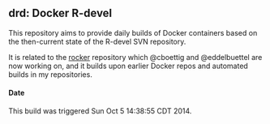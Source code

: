## drd: Docker R-devel 

This repository aims to provide daily builds of Docker containers based on
the then-current state of the R-devel SVN repository.

It is related to the [rocker](https://github.com/eddelbuettel/rocker)
repository which @cboettig and @eddelbuettel are now working on, and it
builds upon earlier Docker repos and automated builds in my repositories.

#### Date

This build was triggered Sun Oct  5 14:38:55 CDT 2014.


